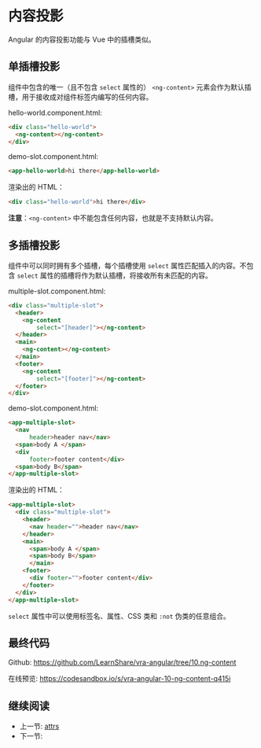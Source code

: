 # 内容投影

Angular 的内容投影功能与 Vue 中的插槽类似。

## 单插槽投影

组件中包含的唯一（且不包含 `select` 属性的） `<ng-content>` 元素会作为默认插槽，用于接收成对组件标签内编写的任何内容。

hello-world.component.html:

```html
<div class="hello-world">
  <ng-content></ng-content>
</div>
```

demo-slot.component.html:

```html
<app-hello-world>hi there</app-hello-world>
```

渲染出的 HTML：

```html
<div class="hello-world">hi there</div>
```

**注意**：`<ng-content>` 中不能包含任何内容，也就是不支持默认内容。

## 多插槽投影

组件中可以同时拥有多个插槽，每个插槽使用 `select` 属性匹配插入的内容。不包含 `select` 属性的插槽将作为默认插槽，将接收所有未匹配的内容。

multiple-slot.component.html:

```html
<div class="multiple-slot">
  <header>
    <ng-content
        select="[header]"></ng-content>
  </header>
  <main>
    <ng-content></ng-content>
  </main>
  <footer>
    <ng-content
        select="[footer]"></ng-content>
  </footer>
</div>
```

demo-slot.component.html:

```html
<app-multiple-slot>
  <nav
      header>header nav</nav>
  <span>body A </span>
  <div
      footer>footer content</div>
  <span>body B</span>
</app-multiple-slot>
```

渲染出的 HTML：

```html
<app-multiple-slot>
  <div class="multiple-slot">
    <header>
      <nav header="">header nav</nav>
    </header>
    <main>
      <span>body A </span>
      <span>body B</span>
      </main>
    <footer>
      <div footer="">footer content</div>
    </footer>
  </div>
</app-multiple-slot>
```

`select` 属性中可以使用标签名、属性、CSS 类和 `:not` 伪类的任意组合。

## 最终代码

Github: <https://github.com/LearnShare/vra-angular/tree/10.ng-content>

在线预览: <https://codesandbox.io/s/vra-angular-10-ng-content-q415i>

## 继续阅读

+ 上一节: [attrs](./attrs.md)
+ 下一节:
